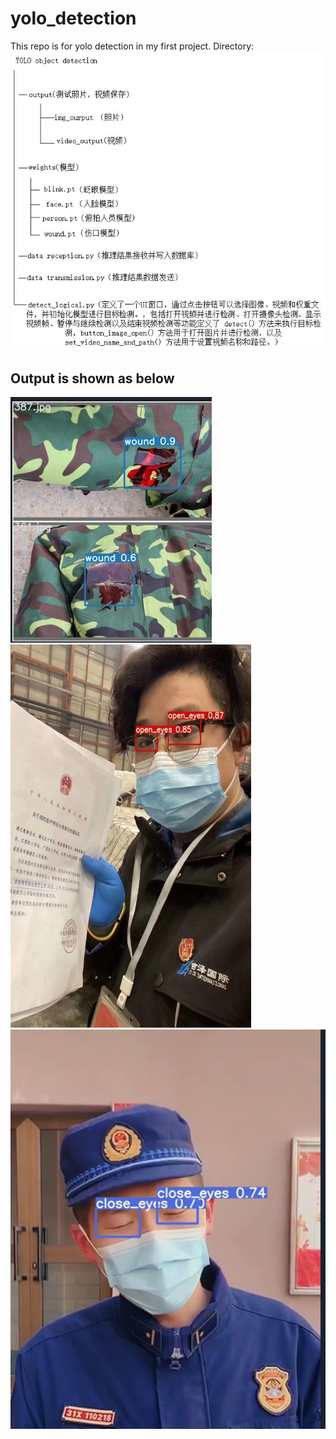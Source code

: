 # yolo_detection
This repo is for yolo detection in my first project.
Directory:
![alt text](https://github.com/flowingflame1991/yolo_detection/blob/main/directory.jpg)

## Output is shown as below
![alt text](https://github.com/flowingflame1991/yolo_detection/blob/main/image/1.png)
![alt text](https://github.com/flowingflame1991/yolo_detection/blob/main/image/2.png)
![alt text](https://github.com/flowingflame1991/yolo_detection/blob/main/image/3.png)
